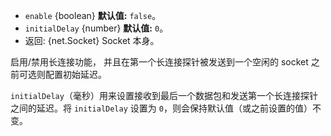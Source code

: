 <!-- YAML
added: v0.1.92
-->

* `enable` {boolean} **默认值:** `false`。
* `initialDelay` {number} **默认值:** `0`。
* 返回: {net.Socket} Socket 本身。

启用/禁用长连接功能， 并且在第一个长连接探针被发送到一个空闲的 socket 之前可选则配置初始延迟。

`initialDelay`（毫秒）用来设置接收到最后一个数据包和发送第一个长连接探针之间的延迟。将 `initialDelay` 设置为 `0`，则会保持默认值（或之前设置的值）不变。
